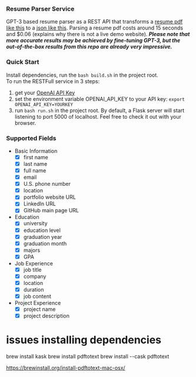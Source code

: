 ### Resume Parser Service

GPT-3 based resume parser as a REST API that transforms a [resume pdf like this](https://github.com/hxu296/resume-parser-service/blob/main/examples/SDE_May2023_HuanXu.pdf) to a [json like this](https://github.com/hxu296/resume-parser-service/blob/main/examples/resume.json). Parsing a resume pdf costs around 15 seconds and $0.06 (explains why there is not a live demo website). **_Please note that more accurate results may be achieved by fine-tuning GPT-3, but the out-of-the-box results from this repo are already very impressive._**

### Quick Start

Install dependencies, run the `bash build.sh` in the project root.  
To run the RESTFull service in 3 steps:

1. get your [OpenAI API Key](https://openai.com/api/)
2. set the environment variable OPENAI_API_KEY to your API key: `export OPENAI_API_KEY=YOURKEY`
3. run `bash run.sh` in the project root. By default, a Flask server will start listening to port 5000 of localhost. Feel free to check it out with your browser.

### Supported Fields

- Basic Information
  - [x] first name
  - [x] last name
  - [x] full name
  - [x] email
  - [x] U.S. phone number
  - [x] location
  - [x] portfolio website URL
  - [x] LinkedIn URL
  - [x] GitHub main page URL
- Education
  - [x] university
  - [x] education level
  - [x] graduation year
  - [x] graduation month
  - [x] majors
  - [x] GPA
- Job Experience
  - [x] job title
  - [x] company
  - [x] location
  - [x] duration
  - [x] job content
- Project Experience
  - [x] project name
  - [x] project description

# issues installing dependencies

brew install kask
brew install pdftotext
brew install --cask pdftotext

https://brewinstall.org/install-pdftotext-mac-osx/
